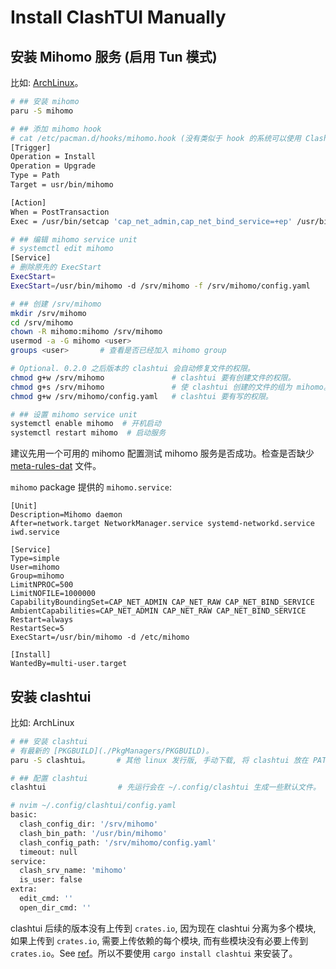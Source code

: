 # Install ClashTUI Manually

## 安装 Mihomo 服务 (启用 Tun 模式)

比如: [ArchLinux](https://aur.archlinux.org/packages/mihomo)。

```sh
# ## 安装 mihomo
paru -S mihomo

# ## 添加 mihomo hook
# cat /etc/pacman.d/hooks/mihomo.hook (没有类似于 hook 的系统可以使用 ClashSrvCtl Tab 的 SetPermission 或者使用 mihomo@root 服务)
[Trigger]
Operation = Install
Operation = Upgrade
Type = Path
Target = usr/bin/mihomo

[Action]
When = PostTransaction
Exec = /usr/bin/setcap 'cap_net_admin,cap_net_bind_service=+ep' /usr/bin/mihomo

# ## 编辑 mihomo service unit
# systemctl edit mihomo
[Service]
# 删除原先的 ExecStart
ExecStart=
ExecStart=/usr/bin/mihomo -d /srv/mihomo -f /srv/mihomo/config.yaml

# ## 创建 /srv/mihomo
mkdir /srv/mihomo
cd /srv/mihomo
chown -R mihomo:mihomo /srv/mihomo
usermod -a -G mihomo <user>
groups <user>       # 查看是否已经加入 mihomo group

# Optional. 0.2.0 之后版本的 clashtui 会自动修复文件的权限。
chmod g+w /srv/mihomo               # clashtui 要有创建文件的权限。
chmod g+s /srv/mihomo               # 使 clashtui 创建的文件的组为 mihomo。为了使 clashtui 对该目录的文件有组的读写权限。
chmod g+w /srv/mihomo/config.yaml   # clashtui 要有写的权限。

# ## 设置 mihomo service unit
systemctl enable mihomo  # 开机启动
systemctl restart mihomo  # 启动服务
```

建议先用一个可用的 mihomo 配置测试 mihomo 服务是否成功。检查是否缺少 [meta-rules-dat](https://github.com/MetaCubeX/meta-rules-dat) 文件。

`mihomo` package 提供的 `mihomo.service`:

```
[Unit]
Description=Mihomo daemon
After=network.target NetworkManager.service systemd-networkd.service iwd.service

[Service]
Type=simple
User=mihomo
Group=mihomo
LimitNPROC=500
LimitNOFILE=1000000
CapabilityBoundingSet=CAP_NET_ADMIN CAP_NET_RAW CAP_NET_BIND_SERVICE
AmbientCapabilities=CAP_NET_ADMIN CAP_NET_RAW CAP_NET_BIND_SERVICE
Restart=always
RestartSec=5
ExecStart=/usr/bin/mihomo -d /etc/mihomo

[Install]
WantedBy=multi-user.target
```

## 安装 clashtui

比如: ArchLinux

```sh
# ## 安装 clashtui
# 有最新的 [PKGBUILD](./PkgManagers/PKGBUILD)。
paru -S clashtui。      # 其他 linux 发行版, 手动下载, 将 clashtui 放在 PATH 即可。

# ## 配置 clashtui
clashtui                # 先运行会在 ~/.config/clashtui 生成一些默认文件。

# nvim ~/.config/clashtui/config.yaml
basic:
  clash_config_dir: '/srv/mihomo'
  clash_bin_path: '/usr/bin/mihomo'
  clash_config_path: '/srv/mihomo/config.yaml'
  timeout: null
service:
  clash_srv_name: 'mihomo'
  is_user: false
extra:
  edit_cmd: ''
  open_dir_cmd: ''
```

clashtui 后续的版本没有上传到 `crates.io`, 因为现在 clashtui 分离为多个模块, 如果上传到 `crates.io`, 需要上传依赖的每个模块, 而有些模块没有必要上传到 `crates.io`。See [ref](https://users.rust-lang.org/t/is-it-possible-to-publish-crates-with-path-specified/91497/2)。所以不要使用 `cargo install clashtui` 来安装了。
